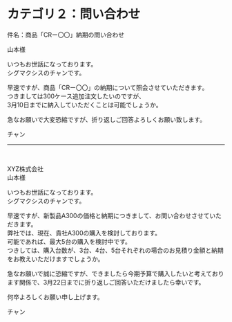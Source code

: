 <h1>カテゴリ２：問い合わせ</h1>

件名：商品「CRー〇〇」納期の問い合わせ

山本様

いつもお世話になっております。<br>
シグマクシスのチャンです。

早速ですが、商品「CRー〇〇」の納期について照会させていただきます。<br>
つきましては300ケース追加注文したいのですが、<br>
3月10日までに納入していただくことは可能でしょうか。

急なお願いで大変恐縮ですが、折り返しご回答よろしくお願い致します。

チャン

---

<br>

XYZ株式会社<br>
山本様

いつもお世話になっております。<br>
シグマクシスのチャンです。

早速ですが、新製品A300の価格と納期につきまして、お問い合わせさせていただきます。<br>
弊社では、現在、貴社A300の購入を検討しております。<br>
可能であれば、最大5台の購入を検討中です。<br>
つきしては、購入台数が、3台、4台、5台それぞれの場合のお見積り金額と納期をお教えいただけますでしょうか。

急なお願いで誠に恐縮ですが、できましたら今期予算で購入したいと考えております関係で、3月22日までに折り返しご回答いただけましたら幸いです。

何卒よろしくお願い申し上げます。

チャン